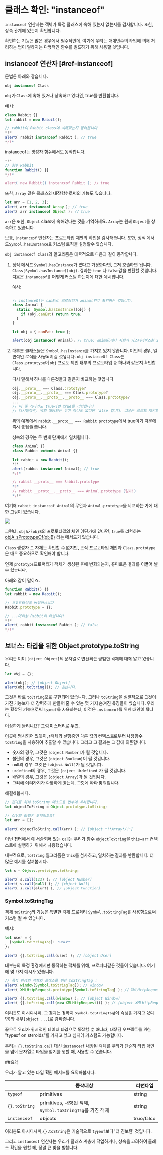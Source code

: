 # 클래스 확인: "instanceof"

`instanceof` 연산자는 객체가 특정 클래스에 속해 있는지 없는지를 검사합니다. 또한, 상속 관계에 있는지 확인합니다.

확인하는 기능은 많은 경우에서 필수적인데, 여기에 우리는 매개변수의 타입에 의해 처리하는 법이 달라지는 다형적인 함수를 빌드하기 위해 사용할 것입니다.

## instanceof 연산자 [#ref-instanceof]

문법은 아래와 같습니다.
```js
obj instanceof Class
```

`obj`가 `Class`에 속해 있거나 상속하고 있다면, true를 반환합니다.

예시:

```js run
class Rabbit {}
let rabbit = new Rabbit();

// rabbit이 Rabbit class에 속해있는지 물어봅니다.
*!*
alert( rabbit instanceof Rabbit ); // true
*/!*
```

instanceof는 생성자 함수에서도 동작합니다.

```js run
*!*
// 함수 Rabbit
function Rabbit() {}
*/!*

alert( new Rabbit() instanceof Rabbit ); // true
```

또한, `Array` 같은 클래스의 내장함수로써의 기능도 있습니다.

```js run
let arr = [1, 2, 3];
alert( arr instanceof Array ); // true
alert( arr instanceof Object ); // true
```

`arr`은 또한, `Object` class에 속해있다는 것을 기억하세요. `Array`는 원래 `Object`를 상속하고 있습니다.

보통, `instanceof` 연산자는 프로토타입 체인의 확인을 검사해줍니다. 또한, 정적 메서드`Symbol.hasInstance`로 커스텀 로직을 설정할수 있습니다.

`obj instanceof Class`의 알고리즘은 대략적으로 다음과 같이 동작합니다.

1. 정적 메서드 `Symbol.hasInstance`가 있다고 가정한다면, 그저 호출하면 됩니다. `Class[Symbol.hasInstance](obj)`. 결과는 `true` 나 `false`값을 반환할 것입니다. 다음은 `instanceof`를 어떻게 커스텀 하는지에 대한 예시입니다.

    예시:

    ```js run

    // instanceOf는 canEat 프로퍼티가 aniaml인지 확인하는 것입니다.
    class Animal {
      static [Symbol.hasInstance](obj) {
        if (obj.canEat) return true;
      }
    }

    let obj = { canEat: true };

    alert(obj instanceof Animal); // true: Animal에서 저희가 커스터마이즈한 Symbol.hasInstance가 호출 되었기 때문에 true를 리턴했습니다.
    ```

2. 대부분 클래스들은 `Symbol.hasInstance`를 가지고 있지 않습니다. 이번의 경우, 일반적인 로직을 사용되어질 것입니다. `obj instanceOf Class`는  `Class.prototype`이 `obj` 프로토 체인 내부의 프로토타입 중 하나와 같은지 확인합니다. 

    다시 말해서 하나를 다른것들과 같은지 비교하는 것입니다.
    ```js
    obj.__proto__ === Class.prototype?
    obj.__proto__.__proto__ === Class.prototype?
    obj.__proto__.__proto__.__proto__ === Class.prototype?
    ...
    // 이 중 하나라도 true라면 true를 리턴합니다
    // 다시말하면, 위의 해당되는 것이 하나도 없다면 false 입니다. 그말은 프르토 체인의 끝에 도달한다는 것을 의미합니다
    ```

   위의 예제에서 `rabbit.__proto__ === Rabbit.prototype`에서 true이기 때문에 즉시 응답을 줍니다.

    상속의 경우는 두 번째 단계에서 일치됩니다.

    ```js run
    class Animal {}
    class Rabbit extends Animal {}

    let rabbit = new Rabbit();
    *!*
    alert(rabbit instanceof Animal); // true
    */!*

    // rabbit.__proto__ === Rabbit.prototype
    *!*
    // rabbit.__proto__.__proto__ === Animal.prototype (일치!)
    */!*
    ```

여기에 `rabbit instanceof Animal`의 무엇과 `Animal.prototype`을 비교하는 지에 대한 그림이 있습니다.

![](instanceof.svg)

그런데, `objA`가 `objB`의 프로토타입의 체인 어딘가에 있다면, `true`를 리턴하는 [objA.isPrototypeOf(objB)](mdn:js/object/isPrototypeOf) 라는 메서드가 있습니다. 

`Class` 생성자 그 자체는 확인할 수 없지만, 오직 프르토타입 체인과 `Class.prototype`은 매우 중요하므로 확인해야 합니다. 

언제 `prototype`프로퍼티가 객체가 생성된 후에 변화되는지, 흥미로운 결과를 이끌어 낼수 있습니다. 

아래와 같이 말이죠.

```js run
function Rabbit() {}
let rabbit = new Rabbit();

// 프로토타입을 변형했습니다.
Rabbit.prototype = {};

// ...더이상 Rabbit이 아닙니다!
*!*
alert( rabbit instanceof Rabbit ); // false
*/!*
```

## 보너스: 타입을 위한 Object.prototype.toString

우리는 이미 `[object Object]`의 문자열로 변환되는 평범한 객체에 대해 알고 있습니다.

```js run
let obj = {};

alert(obj); // [object Object]
alert(obj.toString()); // 같습니다.
```

그것은 바로 `toString`으로 구현되어 있습니다. 그러나 `toString`을 실질적으로 그것이 가진 기능보다 더 강력하게 만들어 줄 수 있는 몇 가지 숨겨진 특징들이 있습니다. 우리는 확장된 기능으로써 `typeof`을 사용하는데, 이것은 `instanceof`를 위한 대안이 됩니다.

이상하게 들리나요? 그럼 미스터리로 두죠.

[이곳](https://tc39.github.io/ecma262/#sec-object.prototype.tostring)에 명시되어 있듯이, r객체와 실행중인 다른 값의 컨텍스트로부터 내장함수 `toString`을 사용하여 추출할 수 있습니다. 그리고 그 결과는 그 값에 의존합니다.

- 숫자의 경우, 그것은 `[object Number]`가 될 것입니다.
- 불린의 경우, 그것은 `[object Boolean]`이 될 것입니다.
- null의 경우, 그것은 `[object Null]`가 될 것입니다.
- `undefined`의 경우, 그것은 `[object Undefined]`가 될 것입니다.
- 배열의 경우, 그것은 `[object Array]`가 될 것입니다.
- 그외에 여러가지가 다양하게 있는데, 그것에 따라 맞춰집니다.

해결해봅시다.

```js run
// 편의를 위해 toString 메소드를 변수에 복사합니다.
let objectToString = Object.prototype.toString;

// 이것의 타입은 무엇일까요?
let arr = [];

alert( objectToString.call(arr) ); // [object *!*Array*/!*]
```

이번 챕터에서 [](info:call-apply-decorators)에 서술되어 있는 [call](mdn:js/function/call)는 우리가 함수 `objectToString`을 `this=arr` 컨텍스트에 실행하기 위해서 사용했습니다.

내부적으로, `toString` 알고리즘은 `this`를 검사하고, 일치하는 결과를 반환합니다. 더 많은 예시를 살펴봅시다.

```js run 
let s = Object.prototype.toString;

alert( s.call(123) ); // [object Number]
alert( s.call(null) ); // [object Null]
alert( s.call(alert) ); // [object Function]
```

### Symbol.toStringTag

객체 `toString`의 기능은 특별한 객체 프로퍼티 `Symbol.toStringTag`를 사용함으로써 커스텀 될 수 있습니다.

예시:

```js run:
let user = {
  [Symbol.toStringTag]: "User"
};

alert( {}.toString.call(user) ); // [object User]
```

대부분의 특정 환경에서만 동작하는 객체를 위해, 프로퍼티같은 것들이 있습니다. 여기에 몇 가지 예시가 있습니다.

```js run
// 특정 환경의 객체와 클래스를 위한 toStringTag :
alert( window[Symbol.toStringTag]); // window
alert( XMLHttpRequest.prototype[Symbol.toStringTag] ); // XMLHttpRequest

alert( {}.toString.call(window) ); // [object Window]
alert( {}.toString.call(new XMLHttpRequest()) ); // [object XMLHttpRequest]
```

여러분도 아시다시피, 그 결과는 정확히 `Symbol.toStringTag`(이 속성을 가지고 있다면)와 내부`[object ...]`로 감싸줍니다.

끝으로 우리가 원시적인 데이터 타입으로 동작할 뿐 아니라, 내장된 오브젝트를 위한 "typeof on steroids"를 가지고 있고 심지어 커스텀도 가능합니다.

우리는 `{}.toString.call` 대신 `instanceof` 내장된 객체를 우리가 단순히 타입 확인을 넘어 문자열로 타입을 얻기를 원할 때, 사용할 수 있습니다.

##요약

우리가 알고 있는 타입 확인 메서드를 요약해봅시다.

|               | 동작대상      |  리턴타입      |
|---------------|-------------|---------------|
| `typeof`      | primitives  |  string       |
| `{}.toString` | primitives, 내장된 객체, `Symbol.toStringTag`를 가진 객체   |       string |
| `instanceof`  | objects     |  true/false   |

여러분도 아시다시피,`{}.toString`은 기술적으로 `typeof`보다 '더 진보된' 것입니다.

그리고 `instanceof` 연산자는 우리가 클래스 계층에 작업하거나, 상속을 고려하여 클래스 확인을 원할 때, 정말 큰 빛을 발합니다.
